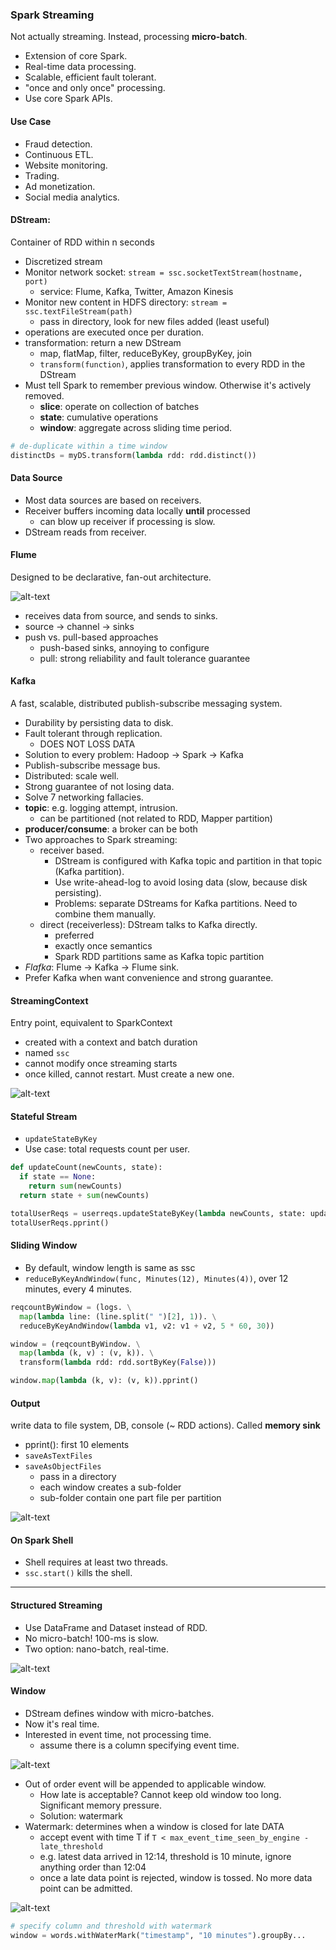 ### Spark Streaming
Not actually streaming. Instead, processing **micro-batch**.
* Extension of core Spark.
* Real-time data processing.
* Scalable, efficient fault tolerant.
* "once and only once" processing.
* Use core Spark APIs.

#### Use Case
* Fraud detection.
* Continuous ETL.
* Website monitoring.
* Trading.
* Ad monetization.
* Social media analytics.

#### DStream:
Container of RDD within n seconds
- Discretized stream
- Monitor network socket: `stream = ssc.socketTextStream(hostname, port)`
  - service: Flume, Kafka, Twitter, Amazon Kinesis
- Monitor new content in HDFS directory: `stream = ssc.textFileStream(path)`
  - pass in directory, look for new files added (least useful)
- operations are executed once per duration.
- transformation: return a new DStream
  - map, flatMap, filter, reduceByKey, groupByKey, join
  - `transform(function)`, applies transformation to every RDD in the DStream
- Must tell Spark to remember previous window. Otherwise it's actively removed.
  - **slice**: operate on collection of batches
  - **state**: cumulative operations
  - **window**: aggregate across sliding time period.

```python
# de-duplicate within a time window
distinctDs = myDS.transform(lambda rdd: rdd.distinct())
```

#### Data Source
* Most data sources are based on receivers.
* Receiver buffers incoming data locally **until** processed
  - can blow up receiver if processing is slow.
* DStream reads from receiver.

#### Flume
Designed to be declarative, fan-out architecture.

![alt-text](assets/flume.png)

* receives data from source, and sends to sinks.
* source -> channel -> sinks
* push vs. pull-based approaches
  - push-based sinks, annoying to configure
  - pull: strong reliability and fault tolerance guarantee

#### Kafka
A fast, scalable, distributed publish-subscribe messaging system.
* Durability by persisting data to disk.
* Fault tolerant through replication.
  - DOES NOT LOSS DATA
* Solution to every problem: Hadoop -> Spark -> Kafka
* Publish-subscribe message bus.
* Distributed: scale well.
* Strong guarantee of not losing data.
* Solve 7 networking fallacies.
* **topic**: e.g. logging attempt, intrusion.
  - can be partitioned (not related to RDD, Mapper partition)
* **producer/consume**: a broker can be both
* Two approaches to Spark streaming:
  - receiver based.
    - DStream is configured with Kafka topic and partition in that topic (Kafka partition).
    - Use write-ahead-log to avoid losing data (slow, because disk persisting).
    - Problems: separate DStreams for Kafka partitions. Need to combine them manually.
  - direct (receiverless): DStream talks to Kafka directly.
    - preferred
    - exactly once semantics
    - Spark RDD  partitions same as Kafka topic partition
* *Flafka*: Flume -> Kafka -> Flume sink.
* Prefer Kafka when want convenience and strong guarantee.

#### StreamingContext
Entry point, equivalent to SparkContext
- created with a context and batch duration
- named `ssc`
- cannot modify once streaming starts
- once killed, cannot restart. Must create a new one.

![alt-text](assets/stream.png)

#### Stateful Stream
* `updateStateByKey`
* Use case: total requests count per user.

```python
def updateCount(newCounts, state):
  if state == None:
    return sum(newCounts)
  return state + sum(newCounts)

totalUserReqs = userreqs.updateStateByKey(lambda newCounts, state: updateCount(newCounts, state))
totalUserReqs.pprint()
```

#### Sliding Window
* By default, window length is same as ssc
* `reduceByKeyAndWindow(func, Minutes(12), Minutes(4))`, over 12 minutes, every 4 minutes.

```python
reqcountByWindow = (logs. \
  map(lambda line: (line.split(" ")[2], 1)). \
  reduceByKeyAndWindow(lambda v1, v2: v1 + v2, 5 * 60, 30))

window = (reqcountByWindow. \
  map(lambda (k, v) : (v, k)). \
  transform(lambda rdd: rdd.sortByKey(False)))

window.map(lambda (k, v): (v, k)).pprint()
```

#### Output
write data to file system, DB, console (~ RDD actions). Called **memory sink**
- pprint(): first 10 elements
- `saveAsTextFiles`
- `saveAsObjectFiles`
  - pass in a directory
  - each window creates a sub-folder
  - sub-folder contain one part file per partition

![alt-text](assets/stream_print.png)

#### On Spark Shell
* Shell requires at least two threads.
* `ssc.start()` kills the shell.

___
#### Structured Streaming
* Use DataFrame and Dataset instead of RDD.
* No micro-batch! 100-ms is slow.
* Two option: nano-batch, real-time.

![alt-text](assets/structured_stream.png)

#### Window
* DStream defines window with micro-batches.
* Now it's real time.
* Interested in event time, not processing time.
  - assume there is a column specifying event time.

![alt-text](assets/structured_window.png)

* Out of order event will be appended to applicable window.
  - How late is acceptable? Cannot keep old window too long. Significant memory pressure.
  - Solution: watermark
* Watermark: determines when a window is closed for late DATA
  - accept event with time T if `T < max_event_time_seen_by_engine - late_threshold`
  - e.g. latest data arrived in 12:14, threshold is 10 minute, ignore anything order than 12:04
  - once a late data point is rejected, window is tossed. No more data point can be admitted.

![alt-text](assets/watermark.png)

```python
# specify column and threshold with watermark
window = words.withWaterMark("timestamp", "10 minutes").groupBy...
```

